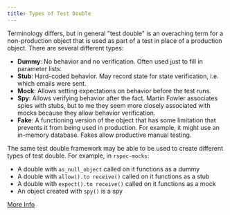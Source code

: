 ```yaml
---
title: Types of Test Double
---
```


Terminology differs, but in general "test double" is an overaching term for a non-production object that is used as part of a test in place of a production object. There are several different types:

- **Dummy**: No behavior and no verification. Often used just to fill in parameter lists.
- **Stub**: Hard-coded behavior. May record state for state verification, i.e. which emails were sent.
- **Mock**: Allows setting expectations on behavior before the test runs.
- **Spy**: Allows verifying behavior after the fact. Martin Fowler associates spies with stubs, but to me they seem more closely associated with mocks because they allow behavior verification.
- **Fake**: A functioning version of the object that has some limitation that prevents it from being used in production. For example, it might use an in-memory database. Fakes allow productive manual testing.

The same test double framework may be able to be used to create different types of test double. For example, in `rspec-mocks`:

- A double with `as_null_object` called on it functions as a dummy
- A double with `allow().to receive()` called on it functions as a stub
- A double with `expect().to receive()` called on it functions as a mock
- An object created with `spy()` is a spy

[More Info](http://martinfowler.com/articles/mocksArentStubs.html)
